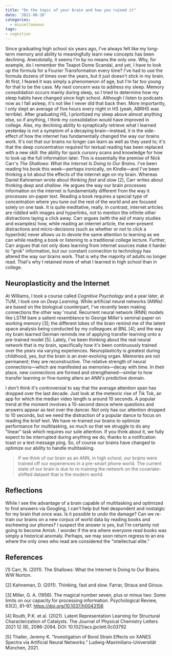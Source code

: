 ```yaml
---
title: "On the topic of your brain and how you ruined it"
date: '2021-08-28'
categories:
  - miscellaneous
tags: 
- cognition
---
```


Since graduating high school six years ago, I've always felt like my long-term memory and ability to meaningfully learn new concepts has been declining. Anecdotally, it seems I'm by no means the only one. Why, for example, do I remember the Teapot Dome Scandal, and yet, I have to look up the formula for a Fourier Transformation every time? I've had to use the formula dozens of times over the years, but it just doesn't stick in my brain. At first, I feared it was simply a phenomenon of age, but I'm far too young for that to be the case. My next concern was to address my sleep. Memory consolidation occurs mainly during sleep, so I tried to determine how my sleep habits have changed since high school. Although I listen to podcasts now as I fall asleep, it's not like I never did that back then. More importantly, I only slept an average of five hours every night in HS (yeah, ABRHS was terrible). After graduating HS, I prioritized my sleep above almost anything else, so if anything, I think my consolidation would have improved in college. Alas, my declining ability to synaptically retrieve what I learned yesterday is not a symptom of a decaying brain—instead, it is the side-effect of how the internet has fundamentally changed the way our brains work. It's not that our brains no longer can learn as well as they used to; it's that the deep concentration required for textual reading has been replaced with a new skill: the ability for quick cursory scans and knowledge for how to look up the full information later. This is essentially the premise of Nick Carr's *The Shallows: What the Internet Is Doing to Our Brains*. I've been reading his book this week—perhaps ironically, on Kindle—and I've been thinking a lot about the effects of the internet age on my brain. Whereas Daniel Kahneman wrote about thinking *fast* and *slow* [2], Carr writes about thinking *deep* and *shallow*. He argues the way our brain processes information on the internet is fundamentally different from the way it processes on-paper text. Reading a book requires a special type of concentration where you tune out the rest of the world and are focused solely on one task. It is quite meditative, really. In contrast, internet articles are riddled with images and hyperlinks, not to mention the infinite other distractions laying a click away. Carr argues (with the aid of many studies and examples) how, while reading an internet article, the ever-present distractions and micro-decisions (such as whether or not to click a hyperlink) never allows us to devote the same attention to learning as we can while reading a book or listening to a traditional college lecture. Further, Carr argues that not only does learning from internet sources make it harder to "grok" information, but our constant connection to technology has altered the way our brains work. That is why the majority of adults no longer read. That's why I retained more of what I learned in high school than in college. 

## Neuroplasticity and the Internet

At Williams, I took a course called *Cognitive Psychology* and a year later, at TUM, I took one on *Deep Learning*. While artificial neural networks (ANNs) are based on the biological counterpart, I've recently been making connections the other way 'round. Recurrent neural network (RNN) models like LSTM bare a salient resemblance to George Miller's seminal paper on working memory [3]; the different lobes of the brain remind me of the latent space analysis being conducted by my colleagues at BNL [4]; and the way my brain learned German reminds me of applying transfer learning onto a pre-trained model [5]. Lately, I've been thinking about the real neural network that is my brain, specifically how it's been continuously trained over the years via varying experiences. Neuroplasticity is greatest during childhood, yes, but the brain is an ever-evolving organ. Memories are not permanent; they are reconstructive. The relative strength of neural connections—which are manifested as memories—decay with time. In their place, new connections are formed and strengthened—similar to how transfer learning or fine-tuning alters an ANN's predictive domain.

I don't think it's controversial to say that the average attention span has dropped over the last decade. Just look at the meteoric rise of Tik Tok, an app for which the median video length is around 10 seconds. A popular trend at the moment involves a 10-second dance where questions and answers appear as text over the dancer. Not only has our attention dropped to 10 seconds, but we need the distraction of a popular dance to focus on reading the brief text. We have re-trained our brains to optimize performance for multitasking, so much so that we struggle to do any "linear" task which requires our sole attention. If you think about it, we fully expect to be interrupted during anything we do, thanks to a notification toast or a text message ping. So, of course our brains have changed to optimize our ability to handle multitasking. 

>If we think of our brain as an ANN, in high school, our brains were trained off our experiences in a pre-smart phone world. The current state of our brain is due to re-training the network on the covariate-shifted dataset that is the modern world.

## Reflections

While I see the advantage of a brain capable of multitasking and optimized to find answers via Googling, I can't help but feel despondent and nostalgic for my brain that once was. Is it possible to undo the damage? Can we re-train our brains on a new corpus of world data by reading books and eschewing our phones? I suspect the answer is yes, but I'm certainly not going to become Amish. I wonder if the era where everyone read books was simply a historical anomaly. Perhaps, we may soon return regress to an era where the only ones who read are considered the "intellectual elite." 

## References

[1] Carr, N. (2011). The Shallows: What the Internet Is Doing to Our Brains. WW Norton.

[2] Kahneman, D. (2011). Thinking, fast and slow. Farrar, Straus and Giroux.

[3] Miller, G. A. (1956). The magical number seven, plus or minus two: Some limits on our capacity for processing information. Psychological Review, 63(2), 81–97. https://doi.org/10.1037/h0043158

[4] Routh, P.K. et al. (2021). Latent Representation Learning for Structural Characterization of Catalysts. The Journal of Physical Chemistry Letters 2021 12 (8), 2086-2094. DOI: 10.1021/acs.jpclett.0c03792

[5] Thaller, Jeremy K. “Investigation of Bond Strain Effects on XANES Spectra via Artificial Neural Networks.” Ludwig-Maximilians-Universität München, 2021. 
